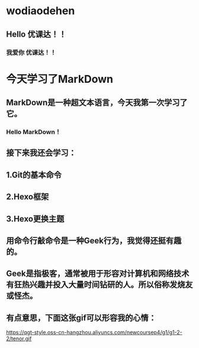 # wodiaodehen
## Hello 优课达！！
### 我爱你 优课达！！ 
# **今天学习了MarkDown**

## MarkDown是一种超文本语言，今天我第一次学习了它。

### Hello MarkDown！

## 接下来我还会学习：

## 1.Git的基本命令
## 2.Hexo框架
## 3.Hexo更换主题

## 用命令行敲命令是一种**Geek**行为，我觉得还挺有趣的。

## Geek是指极客，通常被用于形容对计算机和网络技术有狂热兴趣并投入大量时间钻研的人。所以俗称发烧友或怪杰。

## 有点意思，下面这张gif可以形容我的心情：
https://qgt-style.oss-cn-hangzhou.aliyuncs.com/newcoursep4/g1/g1-2-2/tenor.gif

